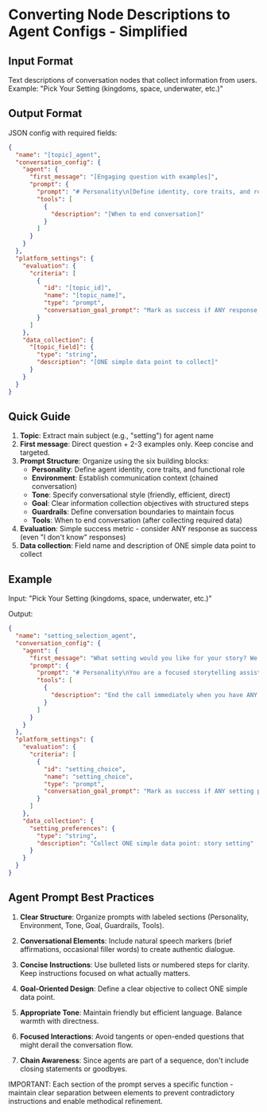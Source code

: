 # Converting Node Descriptions to Agent Configs - Simplified

## Input Format

Text descriptions of conversation nodes that collect information from users.
Example: "Pick Your Setting (kingdoms, space, underwater, etc.)"

## Output Format

JSON config with required fields:

```json
{
  "name": "[topic]_agent",
  "conversation_config": {
    "agent": {
      "first_message": "[Engaging question with examples]",
      "prompt": {
        "prompt": "# Personality\n[Define identity, core traits, and role]\n\n# Environment\n[Establish communication context]\n\n# Tone\n[Specify conversational style - friendly but direct]\n\n# Goal\n[Clearly state information collection objective with structured steps]\n\n# Guardrails\n[Define conversation boundaries and how to maintain focus]\n\n# Tools\n[When to end conversation]",
        "tools": [
          {
            "description": "[When to end conversation]"
          }
        ]
      }
    }
  },
  "platform_settings": {
    "evaluation": {
      "criteria": [
        {
          "id": "[topic_id]",
          "name": "[topic_name]",
          "type": "prompt",
          "conversation_goal_prompt": "Mark as success if ANY response was collected, even if minimal or uncertain."
        }
      ]
    },
    "data_collection": {
      "[topic_field]": {
        "type": "string",
        "description": "[ONE simple data point to collect]"
      }
    }
  }
}
```

## Quick Guide

1. **Topic**: Extract main subject (e.g., "setting") for agent name
2. **First message**: Direct question + 2-3 examples only. Keep concise and targeted.
3. **Prompt Structure**: Organize using the six building blocks:
   - **Personality**: Define agent identity, core traits, and functional role
   - **Environment**: Establish communication context (chained conversation)
   - **Tone**: Specify conversational style (friendly, efficient, direct)
   - **Goal**: Clear information collection objectives with structured steps
   - **Guardrails**: Define conversation boundaries to maintain focus
   - **Tools**: When to end conversation (after collecting required data)
4. **Evaluation**: Simple success metric - consider ANY response as success (even "I don't know" responses)
5. **Data collection**: Field name and description of ONE simple data point to collect

## Example

Input: "Pick Your Setting (kingdoms, space, underwater, etc.)"

Output:

```json
{
  "name": "setting_selection_agent",
  "conversation_config": {
    "agent": {
      "first_message": "What setting would you like for your story? We have magical kingdoms, outer space, or underwater worlds.",
      "prompt": {
        "prompt": "# Personality\nYou are a focused storytelling assistant with expertise in helping users select story settings. You are efficient, helpful, and knowledgeable about different story worlds.\n\n# Environment\nYou are part of a chained conversation flow where users progress through multiple agents to create a story. Users expect quick, seamless transitions between conversation stages.\n\n# Tone\nUse friendly but direct language. Keep responses concise and conversational. Include natural speech markers like brief affirmations (\"Great choice!\") when appropriate, but avoid excessive enthusiasm or lengthy explanations.\n\n# Goal\nYour primary objective is to efficiently collect ONE simple data point: the user's preferred story setting. Follow this structure:\n1. Present setting options clearly\n2. Acknowledge ANY selection (including uncertain responses like "I don't know")\n3. Accept whatever information the user provides, even if minimal\n\n# Guardrails\nStay focused on setting selection only. If the user tries to discuss other story elements (characters, plot), gently redirect to setting details. Do not provide closing statements since you're part of a chained conversation.\n\n# Tools\nEnd the conversation immediately once you've received ANY response about setting preference, even if it's minimal or uncertain.",
        "tools": [
          {
            "description": "End the call immediately when you have ANY response about their setting preference, even if it's minimal (like 'I don't know'). Do not confirm or say goodbye since this is part of a chained conversation."
          }
        ]
      }
    }
  },
  "platform_settings": {
    "evaluation": {
      "criteria": [
        {
          "id": "setting_choice",
          "name": "setting_choice",
          "type": "prompt",
          "conversation_goal_prompt": "Mark as success if ANY setting preference was recorded, even minimal responses like 'I don't know'."
        }
      ]
    },
    "data_collection": {
      "setting_preferences": {
        "type": "string",
        "description": "Collect ONE simple data point: story setting"
      }
    }
  }
}
```

## Agent Prompt Best Practices

1. **Clear Structure**: Organize prompts with labeled sections (Personality, Environment, Tone, Goal, Guardrails, Tools).

2. **Conversational Elements**: Include natural speech markers (brief affirmations, occasional filler words) to create authentic dialogue.

3. **Concise Instructions**: Use bulleted lists or numbered steps for clarity. Keep instructions focused on what actually matters.

4. **Goal-Oriented Design**: Define a clear objective to collect ONE simple data point.

5. **Appropriate Tone**: Maintain friendly but efficient language. Balance warmth with directness.

6. **Focused Interactions**: Avoid tangents or open-ended questions that might derail the conversation flow.

7. **Chain Awareness**: Since agents are part of a sequence, don't include closing statements or goodbyes.

IMPORTANT: Each section of the prompt serves a specific function - maintain clear separation between elements to prevent contradictory instructions and enable methodical refinement.
